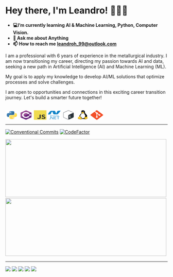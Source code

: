 
# Hey there, I'm Leandro! 👨🏾‍💻
- **💻I’m currently learning AI & Machine Learning, Python, Computer Vision.**
- **💬 Ask me about Anything**
- **📫 How to reach me**
**leandroh_99@outlook.com** <a href="mailto:leandroh_99@outlook.com"> </a>

I am a professional with 6 years of experience in the metallurgical industry. I am now transitioning my career, directing my passion towards AI and data, seeking a new path in Artificial Intelligence (AI) and Machine Learning (ML).

My goal is to apply my knowledge to develop AI/ML solutions that optimize processes and solve challenges.

I am open to opportunities and connections in this exciting career transition journey. Let's build a smarter future together!

<div style="display: inline_block"><br>
  <a href="https://python.org" > <img align="center" alt="Leandro-python" height="30" width="40" src="https://raw.githubusercontent.com/devicons/devicon/master/icons/python/python-original.svg"></a>
  <a href="https://learn.microsoft.com/en-us/dotnet/csharp/" > <img align="center" alt="Leandro-cplusplus" height="30" width="40" src="https://raw.githubusercontent.com/devicons/devicon/master/icons/csharp/csharp-original.svg"></a>
   <a href="https://www.javascript.com/" ><img align="center" alt="Leandro-Js" height="30" width="40" src="https://raw.githubusercontent.com/devicons/devicon/master/icons/javascript/javascript-original.svg"></a>
  <a href="https://dotnet.microsoft.com/pt-br/" > <img align="center" alt="Leandro-swift" height="30" width="40" src="https://raw.githubusercontent.com/devicons/devicon/master/icons/dot-net/dot-net-plain-wordmark.svg"></a>
  <a href="https://www.gnu.org/software/bash/" > <img align="center" alt="Leandro-bash" height="30" width="40" src="https://raw.githubusercontent.com/devicons/devicon/master/icons/bash/bash-original.svg"></a>
  <a href="https://www.linux.org/" > <img align="center" alt="Leandro-linux" height="30" width="40" src="https://raw.githubusercontent.com/devicons/devicon/master/icons/linux/linux-original.svg"></a>
  <a href="https://git-scm.com/" > <img align="center" alt="Leandro-git" height="30" width="40" src="https://raw.githubusercontent.com/devicons/devicon/master/icons/git/git-original.svg"></a>
</div>

---

[![Conventional Commits](https://img.shields.io/badge/Conventional%20Commits-1.0.0-%23FE5196?logo=conventionalcommits&logoColor=white)](https://conventionalcommits.org)
<a href="https://www.codefactor.io/repository/github/leandrohbar/python"><img src="https://www.codefactor.io/repository/github/leandrohbar/python/badge" alt="CodeFactor" /></a>

<a href="https://github.com/leandrohbar?tab=repositories">
<img height=180 width=500 src="https://github-readme-stats.vercel.app/api?username=leandrohbar&show_icons=true&theme=merko&bg_color=00000000&hide_border=True&hide_title=True&include_all_commits=True"/>
<img height=180 width=500 src="https://github-readme-stats.vercel.app/api/top-langs/?username=leandrohbar&show_icons=true&theme=merko&bg_color=00000000&hide_title=True&hide_border=True&include_all_commits=True"/>
</a>

---

<div>
   <a href="https://www.linkedin.com/in/leandrohbar/" target="_blank"><img src="https://img.shields.io/badge/LinkedIn-0077B5?style=for-the-badge&logo=linkedin&logoColor=white" target="_blank"></a>
   <a href="https://www.twitter.com/leandroh_99" target="_blank"><img src="https://img.shields.io/badge/Twitter-1DA1F2?style=for-the-badge&logo=twitter&logoColor=white" target="_blank"></a>
   <a href="mailto:leandroh_99@outlook.com" target="_blank"><img src="https://img.shields.io/badge/Microsoft_Outlook-0078D4?style=for-the-badge&logo=microsoft-outlook&logoColor=white" target="_blank"></a>
   <a href="https://instagram.com/leandrohbar" target="_blank"><img src="https://img.shields.io/badge/-Instagram-%23E4405F?style=for-the-badge&logo=instagram&logoColor=white" target="_blank"></a>
  <a href="https://www.dio.me/users/leandroh_99" target="_blank"><img src="https://img.shields.io/badge/DIO%20Profile%20-296622?style=for-the-badge" target="_blank"></a>
</div>
